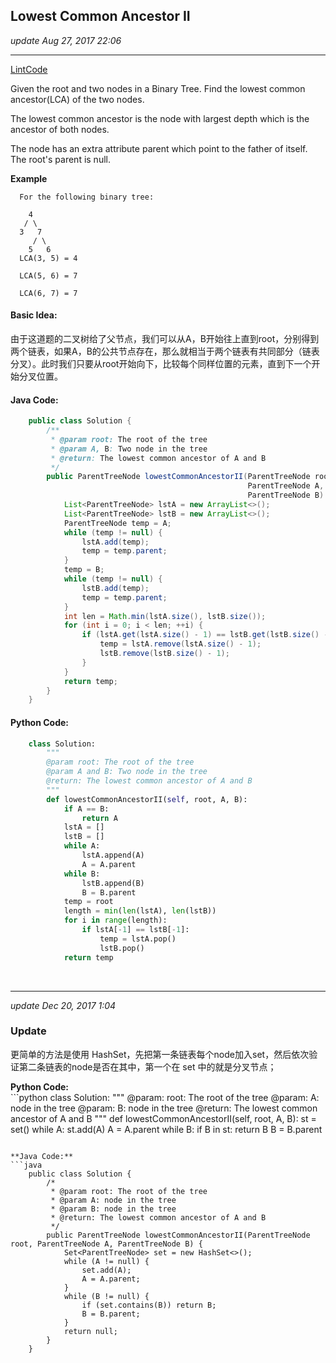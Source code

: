## Lowest Common Ancestor II
_update Aug 27, 2017  22:06_

---
[LintCode](http://www.lintcode.com/en/problem/lowest-common-ancestor-ii/)

Given the root and two nodes in a Binary Tree. Find the lowest common ancestor(LCA) of the two nodes.

The lowest common ancestor is the node with largest depth which is the ancestor of both nodes.

The node has an extra attribute parent which point to the father of itself. The root's parent is null.

**Example**

      For the following binary tree:
      
        4
       / \
      3   7
         / \
        5   6
      LCA(3, 5) = 4
      
      LCA(5, 6) = 7
      
      LCA(6, 7) = 7

#### Basic Idea:
由于这道题的二叉树给了父节点，我们可以从A，B开始往上直到root，分别得到两个链表，如果A，B的公共节点存在，那么就相当于两个链表有共同部分（链表分叉）。此时我们只要从root开始向下，比较每个同样位置的元素，直到下一个开始分叉位置。

#### Java Code:
```java
    public class Solution {
        /**
         * @param root: The root of the tree
         * @param A, B: Two node in the tree
         * @return: The lowest common ancestor of A and B
         */
        public ParentTreeNode lowestCommonAncestorII(ParentTreeNode root,
                                                     ParentTreeNode A,
                                                     ParentTreeNode B) {
            List<ParentTreeNode> lstA = new ArrayList<>();
            List<ParentTreeNode> lstB = new ArrayList<>();
            ParentTreeNode temp = A;
            while (temp != null) {
                lstA.add(temp);
                temp = temp.parent;
            }
            temp = B;
            while (temp != null) {
                lstB.add(temp);
                temp = temp.parent;
            }
            int len = Math.min(lstA.size(), lstB.size());
            for (int i = 0; i < len; ++i) {
                if (lstA.get(lstA.size() - 1) == lstB.get(lstB.size() - 1)) {
                    temp = lstA.remove(lstA.size() - 1);
                    lstB.remove(lstB.size() - 1);
                }    
            }
            return temp;
        }
    }
```

#### Python Code:
```python
    class Solution:
        """
        @param root: The root of the tree
        @param A and B: Two node in the tree
        @return: The lowest common ancestor of A and B
        """ 
        def lowestCommonAncestorII(self, root, A, B):
            if A == B:
                return A
            lstA = []
            lstB = []
            while A:
                lstA.append(A)
                A = A.parent
            while B:
                lstB.append(B)
                B = B.parent
            temp = root
            length = min(len(lstA), len(lstB))
            for i in range(length):
                if lstA[-1] == lstB[-1]:
                    temp = lstA.pop()
                    lstB.pop()
            return temp
```   
<br>

---
_update Dec 20, 2017 1:04_

### Update
更简单的方法是使用 HashSet，先把第一条链表每个node加入set，然后依次验证第二条链表的node是否在其中，第一个在 set 中的就是分叉节点；

**Python Code:**   
    ```python
    class Solution:
        """
        @param: root: The root of the tree
        @param: A: node in the tree
        @param: B: node in the tree
        @return: The lowest common ancestor of A and B
        """
        def lowestCommonAncestorII(self, root, A, B):
            st = set()
            while A:
                st.add(A)
                A = A.parent
            while B:
                if B in st: 
                    return B
                B = B.parent
```

**Java Code:**
```java
    public class Solution {
        /*
         * @param root: The root of the tree
         * @param A: node in the tree
         * @param B: node in the tree
         * @return: The lowest common ancestor of A and B
         */
        public ParentTreeNode lowestCommonAncestorII(ParentTreeNode root, ParentTreeNode A, ParentTreeNode B) {
            Set<ParentTreeNode> set = new HashSet<>();
            while (A != null) {
                set.add(A);
                A = A.parent;
            }
            while (B != null) {
                if (set.contains(B)) return B;
                B = B.parent;
            }
            return null;
        }
    }
```